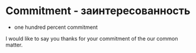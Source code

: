 # Commitment - заинтересованность

- one hundred percent commitment

I would like to say you thanks for your commitment of the our common matter.
